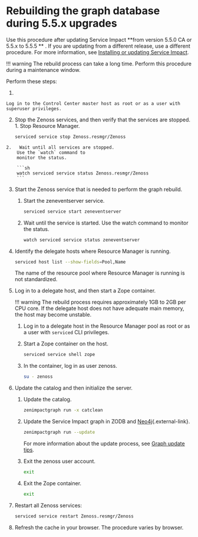 # Rebuilding the graph database during 5.5.x upgrades

Use this procedure after updating Service Impact **from version 5.5.0 CA or 5.5.x to 5.5.5
** . If you are updating from a different release, use a
different procedure. For more information, see [Installing or updating Service Impact](/imp/install/installation-procedures.html).

!!! warning
    The rebuild process can take a long time. Perform this procedure during
    a maintenance window.

Perform these steps:

1.

    Log in to the Control Center master host as root or as a user with
    superuser privileges.

2.   Stop the Zenoss services, and then verify that the services are
    stopped.
    1.   Stop Resource Manager.

        ```sh
        serviced service stop Zenoss.resmgr/Zenoss
        ```

    2.   Wait until all services are stopped.
        Use the `watch` command to
        monitor the status.

        ```sh
        watch serviced service status Zenoss.resmgr/Zenoss
        ```

3.  Start the Zenoss service that is needed to perform the graph
    rebuild.
    1.  Start the zeneventserver service.

        ```sh
        serviced service start zeneventserver
        ```

    2.  Wait until the service is started.
        Use the watch command to monitor the status.

        ```sh
        watch serviced service status zeneventserver
        ```

4.  Identify the delegate hosts where Resource Manager is running.

    ```sh
    serviced host list --show-fields=Pool,Name
    ```

    The name of the resource pool where Resource Manager is running is
    not standardized.

5.  Log in to a delegate host, and then start a Zope container.

    !!! warning
        The rebuild process requires approximately 1GB to 2GB per CPU core.
        If the delegate host does not have adequate main memory, the host
        may become unstable.

    1.  Log in to a delegate host in the Resource Manager pool as root
        or as a user with `serviced` CLI privileges.

    2.  Start a Zope container on the host.

        ```sh
        serviced service shell zope
        ```

    3.  In the container, log in as user zenoss.

        ```sh
        su - zenoss
        ```

6.  Update the catalog and then initialize the server.
    1.  Update the catalog.

        ```sh
        zenimpactgraph run -x catclean
        ```

    2.  Update the Service Impact graph in ZODB and
        [Neo4j](http://neo4j.com/){.external-link}.

        ```sh
        zenimpactgraph run --update
        ```

        For more information about the update process, see [Graph update tips](/imp/install/graph-update-tips.html).

    3.  Exit the zenoss user account.

        ```sh
        exit
        ```

    4.  Exit the Zope container.

        ```sh
        exit
        ```

7.  Restart all Zenoss services:

    ```sh
    serviced service restart Zenoss.resmgr/Zenoss
    ```

8.  Refresh the cache in your browser. The procedure varies by browser.



